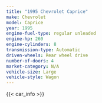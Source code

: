 ```yaml
---
title: "1995 Chevrolet Caprice"
make: Chevrolet
model: Caprice
year: 1995
engine-fuel-type: regular unleaded
engine-hp: 260
engine-cylinders: 8
transmission-type: Automatic
driven-wheels: Rear wheel drive
number-of-doors: 4
market-category: N/A
vehicle-size: Large
vehicle-style: Wagon
---
```


{{< car_info >}}
